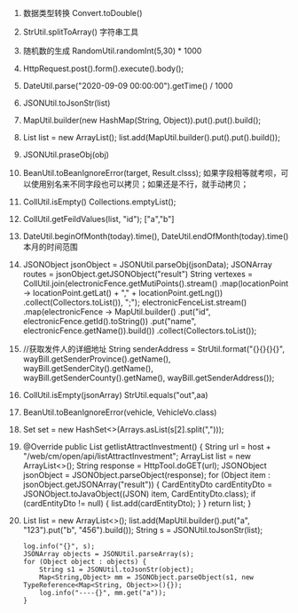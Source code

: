 1. 数据类型转换
Convert.toDouble() 
2. StrUtil.splitToArray()
   字符串工具
3. 随机数的生成
   RandomUtil.randomInt(5,30) * 1000
4. HttpRequest.post().form().execute().body();
5. DateUtil.parse("2020-09-09 00:00:00").getTime() / 1000
6. JSONUtil.toJsonStr(list)
7. MapUtil.builder(new HashMap(String, Object)).put().put().build();
8. List<Object> list = new ArrayList(); list.add(MapUtil.builder().put().put().build());
9. JSONUtil.praseObj(obj)
10. BeanUtil.toBeanIgnoreError(target, Result.clsss); 如果字段相等就考呗，可以使用别名来不同字段也可以拷贝；如果还是不行，就手动拷贝；
11. CollUtil.isEmpty() Collections.emptyList();
12. CollUtil.getFeildValues(list, "id"); ["a","b"]
13. DateUtil.beginOfMonth(today).time(), DateUtil.endOfMonth(today).time() 本月的时间范围
14. JSONObject jsonObject = JSONUtil.parseObj(jsonData);
JSONArray routes = jsonObject.getJSONObject("result")
String vertexes = CollUtil.join(electronicFence.getMutiPoints().stream()
                .map(locationPoint -> locationPoint.getLat() + "," + locationPoint.getLng())
                .collect(Collectors.toList()), ";");
electronicFenceList.stream()
                .map(electronicFence -> MapUtil.builder()
                        .put("id", electronicFence.getId().toString())
                        .put("name", electronicFence.getName()).build())
                .collect(Collectors.toList());
15. //获取发件人的详细地址
        String senderAddress = StrUtil.format("{}{}{}{}",
                wayBill.getSenderProvince().getName(),
                wayBill.getSenderCity().getName(),
                wayBill.getSenderCounty().getName(),
                wayBill.getSenderAddress());
16. CollUtil.isEmpty(jsonArray)
   StrUtil.equals("out",aa)
17. BeanUtil.toBeanIgnoreError(vehicle, VehicleVo.class)
18. Set<String> set = new HashSet<>(Arrays.asList(s[2].split(",")));
19. @Override
    public List<CardEntityDto> getlistAttractInvestment() {
        String url = host + "/web/cm/open/api/listAttractInvestment";
        ArrayList<CardEntityDto> list = new ArrayList<>();
        String response = HttpTool.doGET(url);
        JSONObject jsonObject = JSONObject.parseObject(response);
        for (Object item : jsonObject.getJSONArray("result")) {
            CardEntityDto cardEntityDto = JSONObject.toJavaObject((JSON) item, CardEntityDto.class);
            if (cardEntityDto != null) {
                list.add(cardEntityDto);
            }
        }
        return list;
    }
20. List<Object> list = new ArrayList<>();
        list.add(MapUtil.builder().put("a", "123").put("b", "456").build());
        String s = JSONUtil.toJsonStr(list);

        log.info("{}", s);
        JSONArray objects = JSONUtil.parseArray(s);
        for (Object object : objects) {
            String s1 = JSONUtil.toJsonStr(object);
            Map<String,Object> mm = JSONObject.parseObject(s1, new TypeReference<Map<String, Object>>(){});
            log.info("----{}", mm.get("a"));
        }